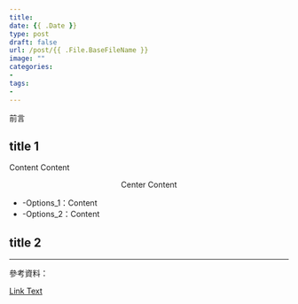 ```yaml
---
title: 
date: {{ .Date }}
type: post
draft: false
url: /post/{{ .File.BaseFileName }}
image: ""
categories:
- 
tags:
-
---
```


前言


## title 1

<span class="hl-blue">Content</span>
<span class="hl-red">Content</span>
<div style="text-align: center">Center Content</div>


* <span class="hl-green mono">-Options_1</span>：Content
* <span class="hl-green mono">-Options_2</span>：Content


## title 2

* * *

參考資料：

[Link Text](https://url)

